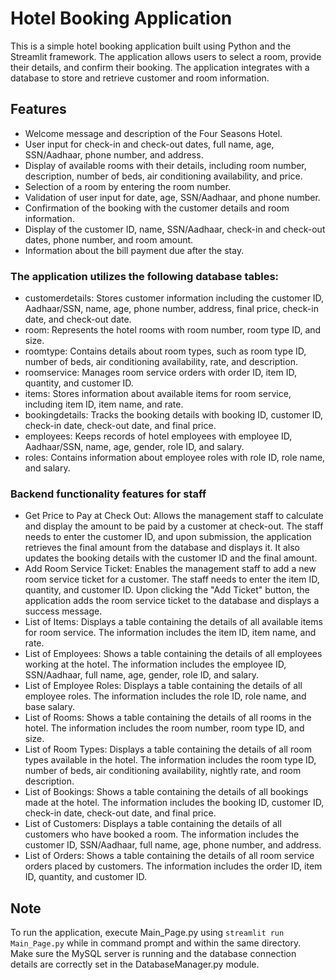 # Hotel Booking Application

This is a simple hotel booking application built using Python and the Streamlit framework. The application allows users to select a room, provide their details, and confirm their booking. The application integrates with a database to store and retrieve customer and room information.

## Features

- Welcome message and description of the Four Seasons Hotel.
- User input for check-in and check-out dates, full name, age, SSN/Aadhaar, phone number, and address.
- Display of available rooms with their details, including room number, description, number of beds, air conditioning availability, and price.
- Selection of a room by entering the room number.
- Validation of user input for date, age, SSN/Aadhaar, and phone number.
- Confirmation of the booking with the customer details and room information.
- Display of the customer ID, name, SSN/Aadhaar, check-in and check-out dates, phone number, and room amount.
- Information about the bill payment due after the stay.

### The application utilizes the following database tables:

- customerdetails: Stores customer information including the customer ID, Aadhaar/SSN, name, age, phone number, address, final price, check-in date, and check-out date.
- room: Represents the hotel rooms with room number, room type ID, and size.
- roomtype: Contains details about room types, such as room type ID, number of beds, air conditioning availability, rate, and description.
- roomservice: Manages room service orders with order ID, item ID, quantity, and customer ID.
- items: Stores information about available items for room service, including item ID, item name, and rate.
- bookingdetails: Tracks the booking details with booking ID, customer ID, check-in date, check-out date, and final price.
- employees: Keeps records of hotel employees with employee ID, Aadhaar/SSN, name, age, gender, role ID, and salary.
- roles: Contains information about employee roles with role ID, role name, and salary.

### Backend functionality features for staff

- Get Price to Pay at Check Out: Allows the management staff to calculate and display the amount to be paid by a customer at check-out. The staff needs to enter the customer ID, and upon submission, the application retrieves the final amount from the database and displays it. It also updates the booking details with the customer ID and the final amount.
- Add Room Service Ticket: Enables the management staff to add a new room service ticket for a customer. The staff needs to enter the item ID, quantity, and customer ID. Upon clicking the "Add Ticket" button, the application adds the room service ticket to the database and displays a success message.
- List of Items: Displays a table containing the details of all available items for room service. The information includes the item ID, item name, and rate.
- List of Employees: Shows a table containing the details of all employees working at the hotel. The information includes the employee ID, SSN/Aadhaar, full name, age, gender, role ID, and salary.
- List of Employee Roles: Displays a table containing the details of all employee roles. The information includes the role ID, role name, and base salary.
- List of Rooms: Shows a table containing the details of all rooms in the hotel. The information includes the room number, room type ID, and size.
- List of Room Types: Displays a table containing the details of all room types available in the hotel. The information includes the room type ID, number of beds, air conditioning availability, nightly rate, and room description.
- List of Bookings: Shows a table containing the details of all bookings made at the hotel. The information includes the booking ID, customer ID, check-in date, check-out date, and final price.
- List of Customers: Displays a table containing the details of all customers who have booked a room. The information includes the customer ID, SSN/Aadhaar, full name, age, phone number, and address.
- List of Orders: Shows a table containing the details of all room service orders placed by customers. The information includes the order ID, item ID, quantity, and customer ID.

## Note

To run the application, execute Main_Page.py using `streamlit run Main_Page.py` while in command prompt and within the same directory. Make sure the MySQL server is running and the database connection details are correctly set in the DatabaseManager.py module.
